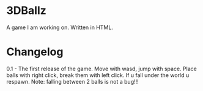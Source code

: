 # 3DBallz
A game I am working on. Written in HTML.
# Changelog
0.1 - The first release of the game. Move with wasd, jump with space. Place balls with right click, break them with left click. If u fall under the world u respawn.
Note: falling between 2 balls is not a bug!!!

